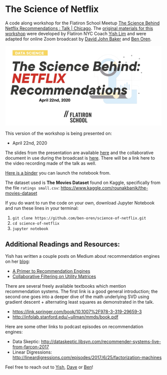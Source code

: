 # The Science of Netflix

A code along workshop for the Flatiron School Meetup [The Science Behind Netflix Recommendations : Talk | Chicago](https://hi.flatironschool.com/GTW-2020-22-04-TheScienceBehindNetflixRecommendations_rsvp).
The [original materials for this workshop](https://github.com/yishuen/meetup-movie-recommender) were developed by Flatiron NYC Coach [Yish Lim](https://www.linkedin.com/in/yishuen-lim/) and were adapted for online Zoom broadcast by [David John Baker](https://github.com/davidjohnbaker1/science-of-netflix) and [Ben Oren](https://github.com/Ben-Oren/science-of-netflix).

![img](img/science_netflix.png)

This version of the workshop is being presented on:

* April 22nd, 2020 

The slides from the presentation are available [here](https://github.com/Ben-Oren/science-of-netflix/blob/master/presentation.pdf) and the collaborative document in use during the broadcast is [here](https://docs.google.com/document/d/1ZvcSvzV8Cu4YbwdqdVc6F_6bI4B2QM1hbnwioEdppew).  There will be a link here to the video recording made of the talk as well. 

[Here is a binder](https://mybinder.org/v2/gh/yishuen/meetup-movie-recommender/master) you can launch the notebook from. 

The dataset used is **The Movies Dataset** found on Kaggle, specifically from the file `ratings small.csv`: https://www.kaggle.com/rounakbanik/the-movies-dataset

If you do want to run the code on your own, download Jupyter Notebook and run these lines in your terminal:

 1. `git clone https://github.com/ben-oren/science-of-netflix.git`
 2. `cd science-of-netflix`
 3. `jupyter notebook`


## Additional Readings and Resources:

Yish has written a couple posts on Medium about recommendation engines on her [blog](https://medium.com/@yishuen):
- [A Primer to Recommendation Engines](https://towardsdatascience.com/a-primer-to-recommendation-engines-49bd12ed849f)
- [Collaborative Filtering on Utility Matrices](https://towardsdatascience.com/math-for-data-science-collaborative-filtering-on-utility-matrices-e62fa9badaab)

There are several freely available textbooks which mention recommendation systems.  The first link is a good general introduction; the second one goes into a deeper dive of the math underlying SVD using gradient descent + alternating least squares as demonstrated in the talk. 
- https://link.springer.com/book/10.1007%2F978-3-319-29659-3
- http://infolab.stanford.edu/~ullman/mmds/book.pdf

Here are some other links to podcast episodes on recommendation engines:
- Data Skeptic: http://dataskeptic.libsyn.com/recommender-systems-live-from-farcon-2017
- Linear Digressions: http://lineardigressions.com/episodes/2017/6/25/factorization-machines

Feel free to reach out to [Yish](https://www.linkedin.com/in/yishuen-lim/), [Dave](https://www.linkedin.com/in/david-john-baker-phd/) or [Ben](https://www.linkedin.com/in/oren-ben-k)!

